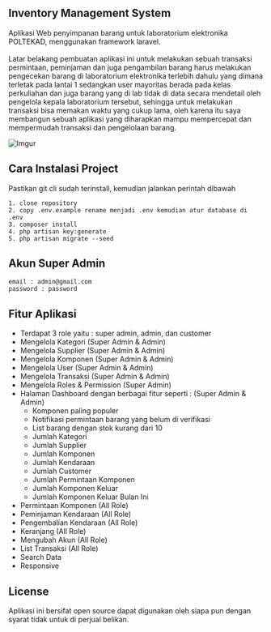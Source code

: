 ## Inventory Management System
Aplikasi Web penyimpanan barang untuk laboratorium elektronika POLTEKAD, menggunakan framework laravel. <br><br>
Latar belakang pembuatan aplikasi ini untuk melakukan sebuah transaksi permintaan, peminjaman dan juga pengambilan barang harus melakukan pengecekan barang di laboratorium elektronika terlebih dahulu yang dimana terletak pada lantai 1 sedangkan user mayoritas berada pada kelas perkuliahan dan juga barang yang di lab tidak di data secara mendetail oleh pengelola kepala laboratorium tersebut, sehingga untuk melakukan transaksi bisa memakan waktu yang cukup lama, oleh karena itu saya membangun sebuah aplikasi yang diharapkan mampu mempercepat dan mempermudah transaksi dan pengelolaan barang.

![Imgur](https://imgur.com/41Dg6Dy)

## Cara Instalasi Project

Pastikan git cli sudah terinstall, kemudian jalankan perintah dibawah
```
1. clone repository
2. copy .env.example rename menjadi .env kemudian atur database di .env
3. composer install
4. php artisan key:generate
5. php artisan migrate --seed
```

## Akun Super Admin
```
email : admin@gmail.com
password : password
```

## Fitur Aplikasi 
- Terdapat 3 role yaitu : super admin, admin, dan customer
- Mengelola Kategori (Super Admin & Admin)
- Mengelola Supplier (Super Admin & Admin)
- Mengelola Komponen (Super Admin & Admin)
- Mengelola User (Super Admin & Admin)
- Mengelola Transaksi (Super Admin & Admin)
- Mengelola Roles & Permission (Super Admin)
- Halaman Dashboard dengan berbagai fitur seperti : (Super Admin & Admin) 
   - Komponen paling populer
   - Notifikasi permintaan barang yang belum di verifikasi
   - List barang dengan stok kurang dari 10
   - Jumlah Kategori
   - Jumlah Supplier
   - Jumlah Komponen
   - Jumlah Kendaraan
   - Jumlah Customer
   - Jumlah Permintaan Komponen
   - Jumlah Komponen Keluar
   - Jumlah Komponen Keluar Bulan Ini
- Permintaan Komponen (All Role)
- Peminjaman Kendaraan (All Role)
- Pengembalian Kendaraan (All Role)
- Keranjang (All Role)
- Mengubah Akun (All Role)
- List Transaksi (All Role)
- Search Data
- Responsive

## License
Aplikasi ini bersifat open source dapat digunakan oleh siapa pun dengan syarat tidak untuk di perjual belikan.
